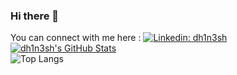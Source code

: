 ### Hi there 👋
You can connect with me here : [![Linkedin: dh1n3sh](https://img.shields.io/badge/-dhinesh-blue?style=flat-square&logo=Linkedin&logoColor=white&link=https://www.linkedin.com/in/dh1n3sh/)](https://www.linkedin.com/in/dh1n3sh/)  
[![dh1n3sh's GitHub Stats](https://github-readme-stats.dh1n3sh.vercel.app/api?username=dh1n3sh&count_private=true&theme=radical&show_icons=true)](https://github.com/dh1n3sh)  
![Top Langs](https://github-readme-stats.dh1n3sh.vercel.app/api/top-langs/?username=dh1n3sh&theme=radical&layout=compact)


<!--
**dh1n3sh/dh1n3sh** is a ✨ _special_ ✨ repository because its `README.md` (this file) appears on your GitHub profile.

Here are some ideas to get you started:

- 🔭 I’m currently working on ...
- 🌱 I’m currently learning ...
- 👯 I’m looking to collaborate on ...
- 🤔 I’m looking for help with ...
- 💬 Ask me about ...
- 📫 How to reach me: ...
- 😄 Pronouns: ...
- ⚡ Fun fact: ...
-->
